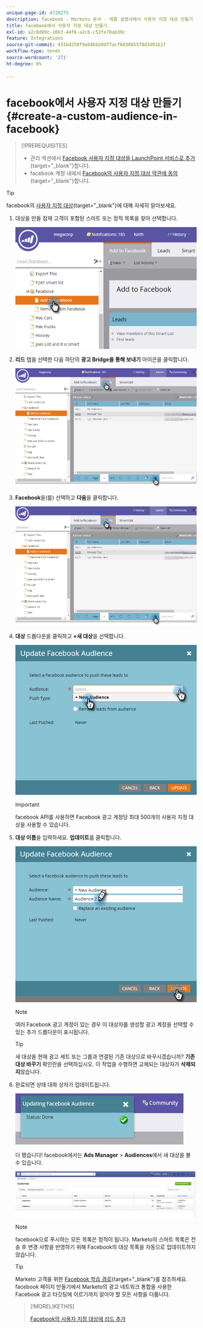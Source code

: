 ```yaml
---
unique-page-id: 4720275
description: facebook - Marketo 문서 - 제품 설명서에서 사용자 지정 대상 만들기
title: facebook에서 사용자 지정 대상 만들기
exl-id: a2c8d89c-16b3-44f6-a2c6-c52fe78ab39c
feature: Integrations
source-git-commit: 431bd258f9a68bbb9df7acf043085578d3d91b1f
workflow-type: tm+mt
source-wordcount: '271'
ht-degree: 0%

---
```


# facebook에서 사용자 지정 대상 만들기 {#create-a-custom-audience-in-facebook}

>[!PREREQUISITES]
>
>* 관리 섹션에서 [Facebook 사용자 지정 대상을 LaunchPoint 서비스로 추가](/help/marketo/product-docs/demand-generation/ad-network-integrations/add-facebook-custom-audiences-as-a-launchpoint-service.md){target="_blank"}합니다.
>* facebook 계정 내에서 [Facebook의 사용자 지정 대상 약관에 동의](https://www.facebook.com/ads/manage/customaudiences/tos.php){target="_blank"}합니다.

>[!TIP]
>
>facebook의 [사용자 지정 대상](https://www.facebook.com/help/341425252616329){target="_blank"}에 대해 자세히 알아보세요.

1. 대상을 만들 잠재 고객이 포함된 스마트 또는 정적 목록을 찾아 선택합니다.

   ![](assets/create-a-custom-audience-in-facebook-1.png)

1. **리드** 탭을 선택한 다음 하단의 **광고 Bridge을 통해 보내기** 아이콘을 클릭합니다.

   ![](assets/create-a-custom-audience-in-facebook-2.png)

1. **Facebook**&#x200B;을(를) 선택하고 **다음**&#x200B;을 클릭합니다.

   ![](assets/create-a-custom-audience-in-facebook-3.png)

1. **대상** 드롭다운을 클릭하고 **+새 대상**&#x200B;을 선택합니다.

   ![](assets/create-a-custom-audience-in-facebook-4.png)

   >[!IMPORTANT]
   >
   >facebook API를 사용하면 Facebook 광고 계정당 최대 500개의 사용자 지정 대상을 사용할 수 있습니다.

1. **대상 이름**&#x200B;을 입력하세요. **업데이트**&#x200B;를 클릭합니다.

   ![](assets/create-a-custom-audience-in-facebook-5.png)

   >[!NOTE]
   >
   >여러 Facebook 광고 계정이 있는 경우 이 대상자를 생성할 광고 계정을 선택할 수 있는 추가 드롭다운이 표시됩니다.

   >[!TIP]
   >
   >새 대상을 현재 광고 세트 또는 그룹과 연결된 기존 대상으로 바꾸시겠습니까? **기존 대상 바꾸기** 확인란을 선택하십시오. 이 작업을 수행하면 교체되는 대상자가 **삭제되지**&#x200B;않습니다.

1. 완료되면 상태 대화 상자가 업데이트됩니다.

   ![](assets/create-a-custom-audience-in-facebook-6.png)

   다 됐습니다! facebook에서는 **Ads Manager** > **Audiences**&#x200B;에서 새 대상을 볼 수 있습니다.

   ![](assets/create-a-custom-audience-in-facebook-7.png)

   >[!NOTE]
   >
   >facebook으로 푸시하는 모든 목록은 정적이 됩니다. Marketo의 스마트 목록은 전송 후 변경 사항을 반영하기 위해 Facebook의 대상 목록을 자동으로 업데이트하지 않습니다.

   >[!TIP]
   >
   >Marketo 고객을 위한 [Facebook 학습 경로](https://facebook.exceedlms.com/student/enrollments/create_enrollment_from_token/BF9TqSaCvM73PP4ScjhCm4fi){target="_blank"}를 참조하세요. facebook 페이지 만들기에서 Marketo의 광고 네트워크 통합을 사용한 Facebook 광고 타깃팅에 이르기까지 알아야 할 모든 사항을 다룹니다.

   >[!MORELIKETHIS]
   >
   >[Facebook의 사용자 지정 대상에 리드 추가](/help/marketo/product-docs/demand-generation/facebook/add-leads-to-a-custom-audience-in-facebook.md)
